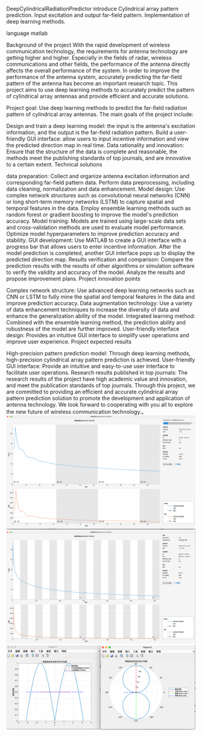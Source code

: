 DeepCylindricalRadiationPredictor
introduce
Cylindrical array pattern prediction. Input excitation and output far-field pattern. Implementation of deep learning methods.

language
matlab

Background of the project
With the rapid development of wireless communication technology, the requirements for antenna technology are getting higher and higher. Especially in the fields of radar, wireless communications and other fields, the performance of the antenna directly affects the overall performance of the system.  In order to improve the performance of the antenna system, accurately predicting the far-field pattern of the antenna has become an important research topic.  This project aims to use deep learning methods to accurately predict the pattern of cylindrical array antennas and provide efficient and accurate solutions.

Project goal: Use deep learning methods to predict the far-field radiation pattern of cylindrical array antennas. The main goals of the project include:

Design and train a deep learning model: the input is the antenna's excitation information, and the output is the far-field radiation pattern.
Build a user-friendly GUI interface: allow users to input incentive information and view the predicted direction map in real time.
Data rationality and innovation: Ensure that the structure of the data is complete and reasonable, the methods meet the publishing standards of top journals, and are innovative to a certain extent.
Technical solutions

data preparation:
Collect and organize antenna excitation information and corresponding far-field pattern data.
Perform data preprocessing, including data cleaning, normalization and data enhancement.
Model design:
Use complex network structures such as convolutional neural networks (CNN) or long short-term memory networks (LSTM) to capture spatial and temporal features in the data.
Employ ensemble learning methods such as random forest or gradient boosting to improve the model's prediction accuracy.
Model training:
Models are trained using large-scale data sets and cross-validation methods are used to evaluate model performance.
Optimize model hyperparameters to improve prediction accuracy and stability.
GUI development:
Use MATLAB to create a GUI interface with a progress bar that allows users to enter incentive information.
After the model prediction is completed, another GUI interface pops up to display the predicted direction map.
Results verification and comparison:
Compare the prediction results with the results of other algorithms or simulation software to verify the validity and accuracy of the model.
Analyze the results and propose improvement plans.
Project innovation points

Complex network structure:
Use advanced deep learning networks such as CNN or LSTM to fully mine the spatial and temporal features in the data and improve prediction accuracy.
Data augmentation technology:
Use a variety of data enhancement techniques to increase the diversity of data and enhance the generalization ability of the model.
Integrated learning method:
Combined with the ensemble learning method, the prediction ability and robustness of the model are further improved.
User-friendly interface design:
Provides an intuitive GUI interface to simplify user operations and improve user experience.
Project expected results

High-precision pattern prediction model:
Through deep learning methods, high-precision cylindrical array pattern prediction is achieved.
User-friendly GUI interface:
Provide an intuitive and easy-to-use user interface to facilitate user operations.
Research results published in top journals:
The research results of the project have high academic value and innovation, and meet the publication standards of top journals.
Through this project, we are committed to providing an efficient and accurate cylindrical array pattern prediction solution to promote the development and application of antenna technology.  We look forward to cooperating with you all to explore the new future of wireless communication technology.。
![示例图片](images/img1.png)
![示例图片](images/img2.png)
![示例图片](images/img3.png)
